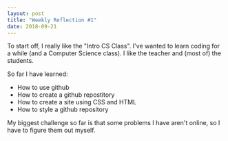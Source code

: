 ```yaml
---
layout: post
title: "Weekly Reflection #1"
date: 2018-09-21
---
```


To start off, I really like the "Intro CS Class". I've wanted to learn coding for a while (and a Computer Science class). I like the teacher and (most of) the students.

So far I have learned:
<ul>
 <li>How to use github</li>
 <li>How to create a github repostitory</li>
 <li>How to create a site using CSS and HTML</li>
 <li>How to style a github repository</li>
</ul>

My biggest challenge so far is that some problems I have aren't online, so I have to figure them out myself.
